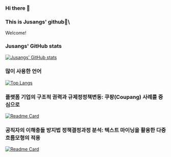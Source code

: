 ### Hi there 👋 
### This is Jusangs' github🦊\
Welcome!

### Jusangs' GitHub stats
[![Jusangs' GitHub stats](https://github-readme-stats.vercel.app/api?username=kjsang)](https://github.com/anuraghazra/github-readme-stats)

### 많이 사용한 언어
[![Top Langs](https://github-readme-stats.vercel.app/api/top-langs/?username=kjsang&layout=compact)](https://github.com/anuraghazra/github-readme-stats)


### 플랫폼 기업의 구조적 권력과 규제정정책변동: 쿠팡(Coupang) 사례를 중심으로
[![Readme Card](https://github-readme-stats.vercel.app/api/pin/?username=kjsang&repo=analysis.coupang)](https://github.com/kjsang/analysis.coupang)

### 공직자의 이해충돌 방지법 정책결정과정 분석: 텍스트 마이닝을 활용한 다중흐름모형의 적용  
[![Readme Card](https://github-readme-stats.vercel.app/api/pin/?username=kjsang&repo=conflict.of.interest)](https://github.com/kjsang/conflict.of.interest)

<!--
**kjsang/kjsang** is a ✨ _special_ ✨ repository because its `README.md` (this file) appears on your GitHub profile.


Here are some ideas to get you started:

- 🔭 I’m currently working on ...
- 🌱 I’m currently learning ...
- 👯 I’m looking to collaborate on ...
- 🤔 I’m looking for help with ...
- 💬 Ask me about ...
- 📫 How to reach me: ...
- 😄 Pronouns: ...
- ⚡ Fun fact: ...
-->
